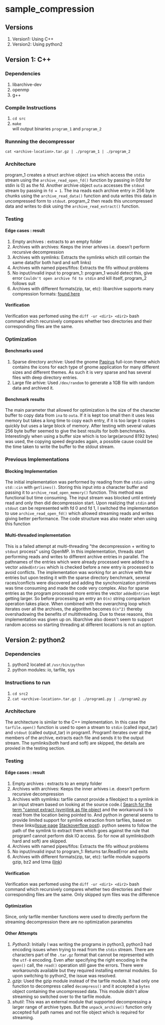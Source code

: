 # sample_compression

## Versions
1. Version1: Using C++
2. Version2: Using python2


## Version 1: C++
### Dependencies
1. libarchive-dev
2. openmp
3. g++

### Compile Instructions
1. `cd src`
2. `make` \
will output binaries `program_1` and `program_2`

### Runnning the decompressor
`cat <archive-location>.tar.gz | ./program_1 | ./program_2`

### Architecture
program_1 creates a struct archive object `ina` which access the `stdin` stream using the `archive_read_open_fd()` function by passing in 0(fd for stdin is 0) as the fd. Another archive object `outa` accesses the `stdout` stream by passing in `fd = 1`. The ina reads each archive entry in 256 byte chunks using the `archive_read_data()` function and outa writes this data in uncompressed form to `stdout`. program_2 then reads this uncompressed data and writes to disk using the `archive_read_extract()` function. 

### Testing
#### Edge cases : result
1. Empty archives : extracts to an empty folder
2. Archives with archives: Keeps the inner arhives i.e. doesn't perform recursive decompression
3. Archives with symlinks: Extracts the symlinks which still contain the same data(for both hard and soft links)
4. Archives with named pipes/fifos: Extracts the fifo without problems
5. No input/invalid input to program_1: program_1 would detect this, give error `Couldn't open archive fd to stdin` and kill itself, program_2 follows suit
6. Archives with different formats(zip, tar, etc): libarchive supports many compression formats: [found here](https://www.freebsd.org/cgi/man.cgi?query=archive_read_support_format_all&apropos=0&sektion=3&manpath=FreeBSD+12.2-RELEASE+and+Ports&arch=default&format=html )
#### Verification
Verification was perfomed using the `diff -ur <dir1> <dir2>` bash command which recursively compares whether two directories and their corresponding files are the same.

### Optimization
#### Benchmarks used
1. Sparse directory archive: Used the gnome [Papirus](https://www.gnome-look.org/s/Gnome/p/1166289) full-icon theme which contains the icons for each type of gnome application for many different sizes and different themes. As such it is very sparse and has several files with deep directory entries.
2. Large file arhive: Used `/dev/random` to generate a 1GB file with random data and archived it. 

#### Benchmark results
The main parameter that allowed for optimization is the size of the character buffer to copy data from `ina` to `outa`. If it is kept too small then it uses less memory but takes a long time to copy each entry, if it is too large it copies quickly but uses a large block of memory. After testing with several values 256 byte buffer seemed to give the best results for both benchmarks. Interestingly when using a buffer size which is too large(around 8192 bytes) was used, the copying speed degrades again, a possible cause could be the time taken to write the buffer to the stdout stream. 

### Previous Implementations
#### Blocking Implementation
The initial implementation was performed by reading from the `stdin` using `std::cin` with `getlines()`. Storing this input into a character buffer and passing it to `archive_read_open_memory()` function. This method was functional but time consuming. The input stream was blocked until entirely read and only then did decompression start. Upon realizing that `stdin` and `stdout` can be represented with fd 0 and fd 1, I switched the implementation to use `archive_read_open_fd()` which allowed streaming reads and writes giving better performance. The code structure was also neater when using this function

#### Multi-threaded implementation
This is a failed attempt at multi-threading "the decompression + writing to `stdout` process" using OpenMP. In this implementation, threads start performing reads and writes to different archive entries in parallel. The pathnames of the entries which were already processed were added to a vector `addedEntries` which is checked before a new entry is processed to avoid conflicts. The implementation was working for an archive with few entries but upon testing it with the sparse directory benchmark, several races/conflicts were discovered and adding the synchornization primitives was time consuming and made the code very complex. Also for sparse entries as the program processed more entries the vector `addedEntries` kept getting larger. So before processing an entry an `O(n)` string comparison operation takes place. When combined with the overarching loop which iterates over all the archives, the algorithm becomes `O(n^2)` thereby overshadowing the benefits of multithreading. Due to these reasons, this implementation was given up on.
libarchive also doesn't seem to support random access so starting threading at different locations is not an option.

## Version 2: python2
### Dependencies
1. python2 located at `/usr/bin/python`
2. python modules: io, tarfile, sys

### Instructions to run
1. `cd src2`
2. `cat <archive-location>.tar.gz | ./program1.py | ./program2.py`

### Architecture
The architecture is similar to the C++ implementation. In this case the `tarfile.open()` function is used to open a stream to `stdin` (called input_tar) and `stdout` (called output_tar) in program1. Program1 iterates over all the members of the archive, extracts each file and sends it to the output stream. The symlinks(both hard and soft) are skipped, the details are provied in the testing section. 

### Testing
#### Edge cases : result
1. Empty archives : extracts to an empty folder
2. Archives with archives: Keeps the inner arhives i.e. doesn't perform recursive decompression
3. Archives with symlinks: tarfile cannot provide a fileobject to a symlink in an input stream based on looking at the source code.( [Search for the term "cannot extract (sym)link as file object](https://duplicity.readthedocs.io/en/latest/_modules/tarfile.html) and the workaround is to read from the location being pointed to. And python in general seems to provide limited support for symlink extraction from tarfiles, based on these links([Issue page](https://bugs.python.org/issue35483) [Stackoverflow post](https://stackoverflow.com/questions/10060069/safely-extract-zip-or-tar-using-python)). python seems to follow the path of the symlink to extract them which goes against the rule that program1 cannot perform disk IO access. So for now all symlinks(both hard and soft) are skipped. 
4. Archives with named pipes/fifos: Extracts the fifo without problems
5. No input/invalid input to program_1: Returns tar.ReadError and exits
6. Archives with different formats(zip, tar, etc): tarfile module supports gzip, bz2 and lzma ([link](https://docs.python.org/3/library/tarfile.html))
#### Verification
Verification was perfomed using the `diff -ur <dir1> <dir2>` bash command which recursively compares whether two directories and their corresponding files are the same. Only skipped sym files was the difference

#### Optimization
Since, only tarfile member functions were used to directly perform the streaming decompression there are no optimization parametes

#### Other Attempts
1. *Python3*: Initially I was writing the programs in python3, python3 had encoding issues when trying to read from the `stdin` stream. There are characters part of the `.tar.gz` format that cannot be represented with the `utf-8` encoding. Even after specifying the right encoding in the `open()` call, the `read()` operation still gave the errors. There were workarounds available but they required installing external modules. So upon switching to python2, the issue was resolved.
2. *gzip*: Used the gzip module instead of the tarfile module. It had only one function to decompress called `decompress()` and it accepted a `bytes` object containing the uncompressed data. This module didn't allow streaming so switched over to the tarfile module.
3. *shutil*: This was an external module that supported decompressing a larger range of archive types. But the `unpack_archive()` function only accepted full path names and not file object which is required for streaming.
